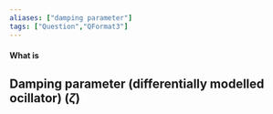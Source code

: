 ```yaml
---
aliases: ["damping parameter"]
tags: ["Question","QFormat3"]
---
```


#### What is
## Damping parameter (differentially modelled ocillator) ($\zeta$)
